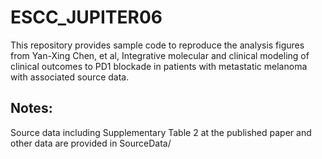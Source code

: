 # ESCC_JUPITER06
This repository provides sample code to reproduce the analysis figures from Yan-Xing Chen, et al, Integrative molecular and clinical modeling of clinical outcomes to PD1 blockade in patients with metastatic melanoma with associated source data.
## Notes:
Source data including Supplementary Table 2 at the published paper and other data are provided in SourceData/
